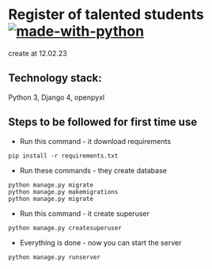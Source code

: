 # Register of talented students [![made-with-python](https://img.shields.io/badge/Made%20with-Python-1f425f.svg)](https://www.python.org/)
create at 12.02.23
## Technology stack:
Python 3, Django 4, openpyxl
## Steps to be followed for first time use
- Run this command - it download requirements
```
pip install -r requirements.txt
```
- Run these commands - they create database
```
python manage.py migrate
python manage.py makemigrations
python manage.py migrate
```
- Run this command - it create superuser
```
python manage.py createsuperuser
```
- Everything is done - now you can start the server
```
python manage.py runserver
```